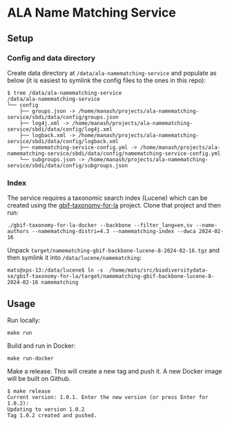# ALA Name Matching Service

## Setup

### Config and data directory
Create data directory at `/data/ala-namematching-service` and populate as below (it is easiest to symlink the config files to the ones in this repo):
```
$ tree /data/ala-namematching-service
/data/ala-namematching-service
└── config
    ├── groups.json -> /home/manash/projects/ala-namematching-service/sbdi/data/config/groups.json
    ├── log4j.xml -> /home/manash/projects/ala-namematching-service/sbdi/data/config/log4j.xml
    ├── logback.xml -> /home/manash/projects/ala-namematching-service/sbdi/data/config/logback.xml
    ├── namematching-service-config.yml -> /home/manash/projects/ala-namematching-service/sbdi/data/config/namematching-service-config.yml
    └── subgroups.json -> /home/manash/projects/ala-namematching-service/sbdi/data/config/subgroups.json
```

### Index
The service requires a taxonomic search index (Lucene) which can be created using the [gbif-taxonomy-for-la](https://github.com/biodiversitydata-se/gbif-taxonomy-for-la) project. Clone that project and then run:
```
./gbif-taxonomy-for-la-docker --backbone --filter_lang=en,sv --name-authors --namematching-distri=4.3 --namematching-index --dwca 2024-02-16
```

Unpack `target/namematching-gbif-backbone-lucene-8-2024-02-16.tgz` and then symlink it into `/data/lucene/namematching`:
```
mats@xps-13:/data/lucene$ ln -s  /home/mats/src/biodiversitydata-se/gbif-taxonomy-for-la/target/namematching-gbif-backbone-lucene-8-2024-02-16 namematching
```

## Usage
Run locally:
```
make run
```

Build and run in Docker:
```
make run-docker
```

Make a release. This will create a new tag and push it. A new Docker image will be built on Github.
```
$ make release
Current version: 1.0.1. Enter the new version (or press Enter for 1.0.2): 
Updating to version 1.0.2
Tag 1.0.2 created and pushed.
```
